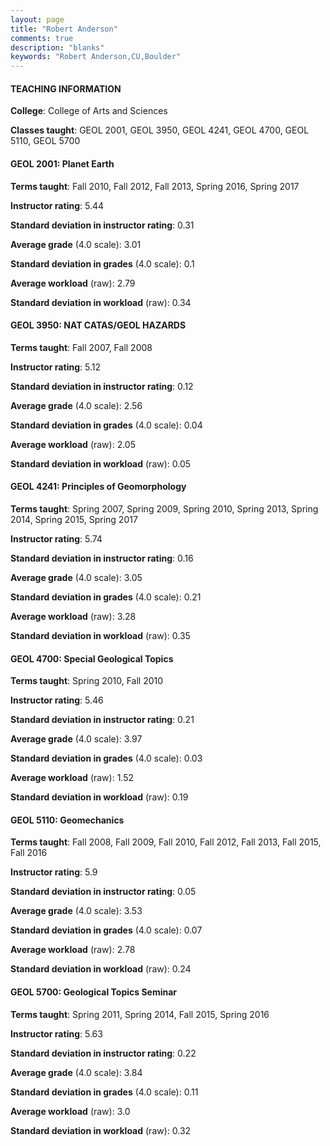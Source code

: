 ```yaml
---
layout: page
title: "Robert Anderson" 
comments: true
description: "blanks"
keywords: "Robert Anderson,CU,Boulder"
---
```

<head>
<script src="https://ajax.googleapis.com/ajax/libs/jquery/2.1.3/jquery.min.js"></script>
<script src="https://dl.dropboxusercontent.com/s/pc42nxpaw1ea4o9/highcharts.js?dl=0"></script>
<!-- <script src="../assets/js/highcharts.js"></script> -->
<style type="text/css">@font-face {
	font-family: "Bebas Neue";
	src: url(https://www.filehosting.org/file/details/544349/BebasNeue Regular.otf) format("opentype");
	}
	h1.Bebas { 
		font-family: "Bebas Neue", Verdana, Tahoma;
	}
</style>
</head>
	   
#### TEACHING INFORMATION

**College**: College of Arts and Sciences

**Classes taught**: GEOL 2001, GEOL 3950, GEOL 4241, GEOL 4700, GEOL 5110, GEOL 5700

#### GEOL 2001: Planet Earth

**Terms taught**: Fall 2010, Fall 2012, Fall 2013, Spring 2016, Spring 2017

**Instructor rating**: 5.44

**Standard deviation in instructor rating**: 0.31

**Average grade** (4.0 scale): 3.01

**Standard deviation in grades** (4.0 scale): 0.1

**Average workload** (raw): 2.79

**Standard deviation in workload** (raw): 0.34

#### GEOL 3950: NAT CATAS/GEOL HAZARDS

**Terms taught**: Fall 2007, Fall 2008

**Instructor rating**: 5.12

**Standard deviation in instructor rating**: 0.12

**Average grade** (4.0 scale): 2.56

**Standard deviation in grades** (4.0 scale): 0.04

**Average workload** (raw): 2.05

**Standard deviation in workload** (raw): 0.05

#### GEOL 4241: Principles of Geomorphology

**Terms taught**: Spring 2007, Spring 2009, Spring 2010, Spring 2013, Spring 2014, Spring 2015, Spring 2017

**Instructor rating**: 5.74

**Standard deviation in instructor rating**: 0.16

**Average grade** (4.0 scale): 3.05

**Standard deviation in grades** (4.0 scale): 0.21

**Average workload** (raw): 3.28

**Standard deviation in workload** (raw): 0.35

#### GEOL 4700: Special Geological Topics

**Terms taught**: Spring 2010, Fall 2010

**Instructor rating**: 5.46

**Standard deviation in instructor rating**: 0.21

**Average grade** (4.0 scale): 3.97

**Standard deviation in grades** (4.0 scale): 0.03

**Average workload** (raw): 1.52

**Standard deviation in workload** (raw): 0.19

#### GEOL 5110: Geomechanics

**Terms taught**: Fall 2008, Fall 2009, Fall 2010, Fall 2012, Fall 2013, Fall 2015, Fall 2016

**Instructor rating**: 5.9

**Standard deviation in instructor rating**: 0.05

**Average grade** (4.0 scale): 3.53

**Standard deviation in grades** (4.0 scale): 0.07

**Average workload** (raw): 2.78

**Standard deviation in workload** (raw): 0.24

#### GEOL 5700: Geological Topics Seminar

**Terms taught**: Spring 2011, Spring 2014, Fall 2015, Spring 2016

**Instructor rating**: 5.63

**Standard deviation in instructor rating**: 0.22

**Average grade** (4.0 scale): 3.84

**Standard deviation in grades** (4.0 scale): 0.11

**Average workload** (raw): 3.0

**Standard deviation in workload** (raw): 0.32

